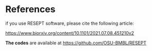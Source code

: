 # References

if you use RESEPT software, please cite the following article:

<https://www.biorxiv.org/content/10.1101/2021.07.08.451210v2>



**The codes** are available at <https://github.com/OSU-BMBL/RESEPT>

